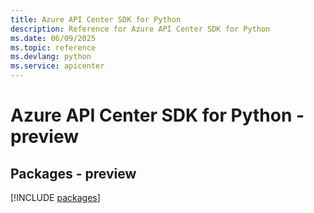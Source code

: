 ```yaml
---
title: Azure API Center SDK for Python
description: Reference for Azure API Center SDK for Python
ms.date: 06/09/2025
ms.topic: reference
ms.devlang: python
ms.service: apicenter
---
```

# Azure API Center SDK for Python - preview
## Packages - preview
[!INCLUDE [packages](api-center-index.md)]